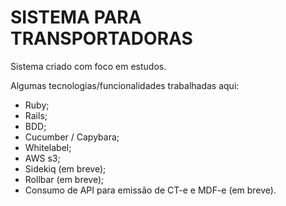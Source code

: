 # SISTEMA PARA TRANSPORTADORAS

Sistema criado com foco em estudos.

Algumas tecnologias/funcionalidades trabalhadas aqui:

* Ruby;
* Rails;
* BDD;
* Cucumber / Capybara;
* Whitelabel;
* AWS s3;
* Sidekiq (em breve);
* Rollbar (em breve);
* Consumo de API para emissão de CT-e e MDF-e (em breve).
